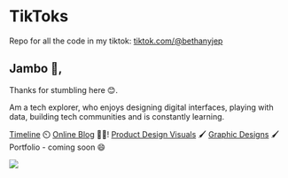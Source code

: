 # TikToks

Repo for all the code in my tiktok: [tiktok.com/@bethanyjep](https://www.tiktok.com/@bethanyjep)



<!--
**BethanyJep/BethanyJep** is a ✨ _special_ ✨ repository because its `README.md` (this file) appears on your GitHub profile.
[![Top Langs](https://github-readme-stats.vercel.app/api/top-langs/?username=BethanyJep)](https://github.com/anuraghazra/github-readme-stats)
[![Bethany's github stats](https://github-readme-stats.vercel.app/api?username=bethanyjep)](https://github.com/anuraghazra/github-readme-stats)
Here are some ideas to get you started:
[![Bethany's github stats](https://github-readme-stats.vercel.app/api?username=bethanyjep)](https://github.com/anuraghazra/github-readme-stats)
[![Header](https://github.com/BethanyJep/100DaysOfDesign/blob/master/github-header-final.png "Header")](https://bethanyjep.live/)
![](https://img.shields.io/badge/Code-JavaScript-informational?style=flat&logo=<LOGO_NAME>&logoColor=white&color=2bbc8a)
[![Top Langs](https://github-readme-stats.vercel.app/api/top-langs/?username=BethanyJep)](https://github.com/anuraghazra/github-readme-stats)
-->

## Jambo 👋, 
Thanks for stumbling here 😊.

Am a tech explorer, who enjoys designing digital interfaces, playing with data, building tech communities and is constantly learning. 

[Timeline](https://www.polywork.com/bethanyjep) ⏲️
[Online Blog](https://bethanyjep.com/) 👩‍💻!
[Product Design Visuals](https://www.playbook.com/s/bethanyjep/TGUwLjE9ooGeRKhx5QR5zS3E/SeGMfRB5FYin21gwH3b1d2XW) 🖌️
[Graphic Designs](https://www.playbook.com/s/bethanyjep/NKaaByixFTMArRbpJoprsWXV/R14uR6WfWSueQKxvw3KCgAra) 🖌️
Portfolio - coming soon 😄

![](https://komarev.com/ghpvc/?username=BethanyJep&color=blue)


